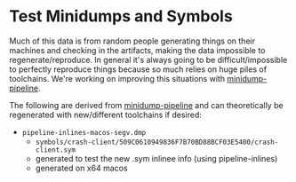 # Test Minidumps and Symbols

Much of this data is from random people generating things on their machines and checking
in the artifacts, making the data impossible to regenerate/reproduce. In general it's
always going to be difficult/impossible to perfectly reproduce things because so much
relies on huge piles of toolchains. We're working on improving this situations with
[minidump-pipeline][].

The following are derived from [minidump-pipeline][] and can theoretically be regenerated
with new/different toolchains if desired:

* `pipeline-inlines-macos-segv.dmp`
    * `symbols/crash-client/509C0610949836F7B70BD88BCF03E5400/crash-client.sym`
    * generated to test the new .sym inlinee info (using pipeline-inlines)
    * generated on x64 macos




[minidump-pipeline]: https://github.com/Gankra/minidump-pipeline